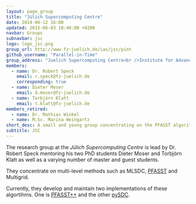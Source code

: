 ```yaml
---
layout: page_group
title: "Jülich Supercomputing Centre"
date: 2014-06-12 16:00
updated: 2015-06-03 10:40:00 +0200
navbar: Groups
subnavbar: jsc
logo: logo_jsc.png
group_url: http://www.fz-juelich.de/ias/jsc/pint
github_username: "Parallel-in-Time"
group_address: "Juelich Supercomputing Centre<br />Institute for Advanced Simulation<br />Forschungszentrum Juelich GmbH<br />52425 Juelich, Germany"
members:
  - name: Dr. Robert Speck
    email: r.speck@fz-juelich.de
    corresponding: true
  - name: Dieter Moser
    email: d.moser@fz-juelich.de
  - name: Torbjörn Klatt
    email: t.klatt@fz-juelich.de
members_retired:
  - name: Dr. Mathias Winkel
  - name: M.Sc. Marina Weingartz
short_desc: A small and young group concentrating on the PFASST algorithm.
subtitle: JSC
---
```


The research group at the _Jülich Supercomputing Centre_ is lead by Dr. Robert Speck mentoring
his two PhD students Dieter Moser and Torbjörn Klatt as well as a varying number of master and guest
students.

They concentrate on multi-level methods such as MLSDC, [PFASST](/methods/pfasst.html) and Multigrid.

Currently, they develop and maintain two implementations of these algortihms.
One is [PFASST++](/codes/pfasst.html) and the other [pySDC](/codes/pySDC.html).
